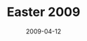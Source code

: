 ---
layout: message
category: message
series: "Reset"
title: "Easter 2009"
date: 2009-04-12
audio-description: "Jesus' death and resurrection is the central point of history. In this talk, Brian Tome discusses why this is so and why it is something that we each must deal with."
audio: "http://s3.amazonaws.com/crossroadsaudiomessages/Easter09.mp3"
audio-title: "Easter 2009"
audio-duration: "37&#58;07"
video-description: "Brian Tome discusses why the resurrection of Jesus is significant and why it must be dealt with."
video-title: "Easter 2009"
video: "https://s3.amazonaws.com/crossroadsvideomessages/Easter09.mp4"
program-description: ""
program: "http://www.crossroads.net/players/media/hq/0411_12Program.pdf"
program-title: "Easter 2009 (program)"
---